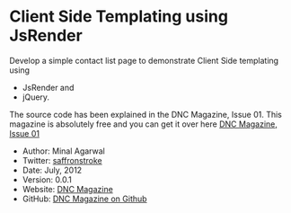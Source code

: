 Client Side Templating using JsRender
=====================================

Develop a simple contact list page to demonstrate Client Side templating using 

* JsRender and 
* jQuery.
 
The source code has been explained in the DNC Magazine, Issue 01. This magazine is absolutely free and you can get it over here
[DNC Magazine, Issue 01](http://www.dotnetcurry.com/magazine/dnc-magazine-issue1.aspx)

* Author: Minal Agarwal
* Twitter: [saffronstroke](http://www.twitter.com/sumitkm)
* Date: July, 2012
* Version: 0.0.1
* Website: [DNC Magazine](http://www.dotnetcurry.com/magazine/)
* GitHub: [DNC Magazine on Github](https://github.com/dotnetcurry/chirpyr-dncmag01/)


